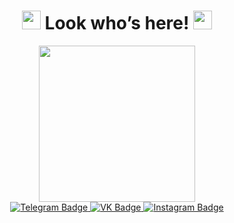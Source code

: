 <div id="header" align="center">
  <h1>
    <img src="https://media.giphy.com/media/v1.Y2lkPTc5MGI3NjExNTI3NDEyNDVhNjZlNDgxOGE0ZjhjYjA0NGNmOThmZGY2YWMwYjU1MiZjdD1z/BF3D7cOuAsqis/giphy.gif" width="30px"/>
  Look who’s here!
  <img src="https://media.giphy.com/media/v1.Y2lkPTc5MGI3NjExNTI3NDEyNDVhNjZlNDgxOGE0ZjhjYjA0NGNmOThmZGY2YWMwYjU1MiZjdD1z/BF3D7cOuAsqis/giphy.gif" width="30px"/>
</h1>
  <img src="https://thumbs.gfycat.com/ImpassionedHeartfeltJenny-size_restricted.gif" width="250"/>
</div>
<div id="badges" align="center">
    <a href="https://t.me/harrrdie">
  <img src="https://img.shields.io/badge/Telegram-purple?style=for-the-badge&logo=telegram&logoColor=white" alt="Telegram Badge"/>
      </a>
  <a href="https://vk.com/harrrdie">
  <img src="https://img.shields.io/badge/VK-blue?style=for-the-badge&logo=vk&logoColor=white" alt="VK Badge"/>
      </a>
  <a href="https://www.instagram.com/harrrdie/">
  <img src="https://img.shields.io/badge/Instagram-purple?logo=instagram&logoColor=white&style=for-the-badge" alt="Instagram Badge"/>
    </a>
  <br>
  <img src="https://komarev.com/ghpvc/?username=harrrdie&style=flat-square&color=blue" alt=""/>
</div>

